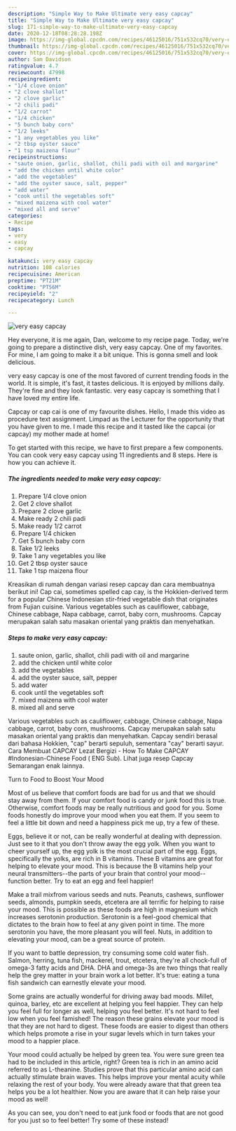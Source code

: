 ```yaml
---
description: "Simple Way to Make Ultimate very easy capcay"
title: "Simple Way to Make Ultimate very easy capcay"
slug: 171-simple-way-to-make-ultimate-very-easy-capcay
date: 2020-12-18T08:28:28.198Z
image: https://img-global.cpcdn.com/recipes/46125016/751x532cq70/very-easy-capcay-recipe-main-photo.jpg
thumbnail: https://img-global.cpcdn.com/recipes/46125016/751x532cq70/very-easy-capcay-recipe-main-photo.jpg
cover: https://img-global.cpcdn.com/recipes/46125016/751x532cq70/very-easy-capcay-recipe-main-photo.jpg
author: Sam Davidson
ratingvalue: 4.7
reviewcount: 47998
recipeingredient:
- "1/4 clove onion"
- "2 clove shallot"
- "2 clove garlic"
- "2 chili padi"
- "1/2 carrot"
- "1/4 chicken"
- "5 bunch baby corn"
- "1/2 leeks"
- "1 any vegetables you like"
- "2 tbsp oyster sauce"
- "1 tsp maizena flour"
recipeinstructions:
- "saute onion, garlic, shallot, chili padi with oil and margarine"
- "add the chicken until white color"
- "add the vegetables"
- "add the oyster sauce, salt, pepper"
- "add water"
- "cook until the vegetables soft"
- "mixed maizena with cool water"
- "mixed all and serve"
categories:
- Recipe
tags:
- very
- easy
- capcay

katakunci: very easy capcay 
nutrition: 108 calories
recipecuisine: American
preptime: "PT21M"
cooktime: "PT56M"
recipeyield: "2"
recipecategory: Lunch

---
```



![very easy capcay](https://img-global.cpcdn.com/recipes/46125016/751x532cq70/very-easy-capcay-recipe-main-photo.jpg)

Hey everyone, it is me again, Dan, welcome to my recipe page. Today, we're going to prepare a distinctive dish, very easy capcay. One of my favorites. For mine, I am going to make it a bit unique. This is gonna smell and look delicious.

very easy capcay is one of the most favored of current trending foods in the world. It is simple, it's fast, it tastes delicious. It is enjoyed by millions daily. They're fine and they look fantastic. very easy capcay is something that I have loved my entire life.

Capcay or cap cai is one of my favourite dishes. Hello, I made this video as procedure text assignment. Limpad as the Lecturer for the opportunity that you have given to me. I made this recipe and it tasted like the capcai (or capcay) my mother made at home!


To get started with this recipe, we have to first prepare a few components. You can cook very easy capcay using 11 ingredients and 8 steps. Here is how you can achieve it.

<!--inarticleads1-->

##### The ingredients needed to make very easy capcay:

1. Prepare 1/4 clove onion
1. Get 2 clove shallot
1. Prepare 2 clove garlic
1. Make ready 2 chili padi
1. Make ready 1/2 carrot
1. Prepare 1/4 chicken
1. Get 5 bunch baby corn
1. Take 1/2 leeks
1. Take 1 any vegetables you like
1. Get 2 tbsp oyster sauce
1. Take 1 tsp maizena flour


Kreasikan di rumah dengan variasi resep capcay dan cara membuatnya berikut ini! Cap cai, sometimes spelled cap cay, is the Hokkien-derived term for a popular Chinese Indonesian stir-fried vegetable dish that originates from Fujian cuisine. Various vegetables such as cauliflower, cabbage, Chinese cabbage, Napa cabbage, carrot, baby corn, mushrooms. Capcay merupakan salah satu masakan oriental yang praktis dan menyehatkan. 

<!--inarticleads2-->

##### Steps to make very easy capcay:

1. saute onion, garlic, shallot, chili padi with oil and margarine
1. add the chicken until white color
1. add the vegetables
1. add the oyster sauce, salt, pepper
1. add water
1. cook until the vegetables soft
1. mixed maizena with cool water
1. mixed all and serve


Various vegetables such as cauliflower, cabbage, Chinese cabbage, Napa cabbage, carrot, baby corn, mushrooms. Capcay merupakan salah satu masakan oriental yang praktis dan menyehatkan. Capcay sendiri berasal dari bahasa Hokkien, &#34;cap&#34; berarti sepuluh, sementara &#34;cay&#34; berarti sayur. Cara Membuat CAPCAY Lezat Bergizi - How To Make CAPCAY #Indonesian-Chinese Food ( ENG Sub). Lihat juga resep Capcay Semarangan enak lainnya. 

Turn to Food to Boost Your Mood


Most of us believe that comfort foods are bad for us and that we should stay away from them. If your comfort food is candy or junk food this is true. Otherwise, comfort foods may be really nutritious and good for you. Some foods honestly do improve your mood when you eat them. If you seem to feel a little bit down and need a happiness pick me up, try a few of these.

Eggs, believe it or not, can be really wonderful at dealing with depression. Just see to it that you don't throw away the egg yolk. When you want to cheer yourself up, the egg yolk is the most crucial part of the egg. Eggs, specifically the yolks, are rich in B vitamins. These B vitamins are great for helping to elevate your mood. This is because the B vitamins help your neural transmitters--the parts of your brain that control your mood--function better. Try to eat an egg and feel happier!

Make a trail mixfrom various seeds and nuts. Peanuts, cashews, sunflower seeds, almonds, pumpkin seeds, etcetera are all terrific for helping to raise your mood. This is possible as these foods are high in magnesium which increases serotonin production. Serotonin is a feel-good chemical that dictates to the brain how to feel at any given point in time. The more serotonin you have, the more pleasant you will feel. Nuts, in addition to elevating your mood, can be a great source of protein.

If you want to battle depression, try consuming some cold water fish. Salmon, herring, tuna fish, mackerel, trout, etcetera, they're all chock-full of omega-3 fatty acids and DHA. DHA and omega-3s are two things that really help the grey matter in your brain work a lot better. It's true: eating a tuna fish sandwich can earnestly elevate your mood. 

Some grains are actually wonderful for driving away bad moods. Millet, quinoa, barley, etc are excellent at helping you feel happier. They can help you feel full for longer as well, helping you feel better. It's not hard to feel low when you feel famished! The reason these grains elevate your mood is that they are not hard to digest. These foods are easier to digest than others which helps promote a rise in your sugar levels which in turn takes your mood to a happier place.

Your mood could actually be helped by green tea. You were sure green tea had to be included in this article, right? Green tea is rich in an amino acid referred to as L-theanine. Studies prove that this particular amino acid can actually stimulate brain waves. This helps improve your mental acuity while relaxing the rest of your body. You were already aware that that green tea helps you be a lot healthier. Now you are aware that it can help raise your mood as well!

As you can see, you don't need to eat junk food or foods that are not good for you just so to feel better! Try some of these instead!

